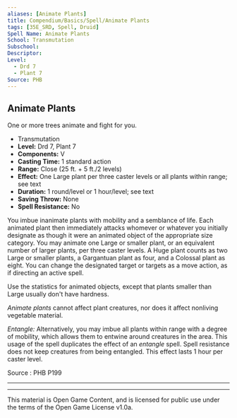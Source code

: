 ```yaml
---
aliases: [Animate Plants]
title: Compendium/Basics/Spell/Animate Plants
tags: [35E_SRD, Spell, Druid]
Spell Name: Animate Plants
School: Transmutation
Subschool: 
Descriptor: 
Level:
  - Drd 7
  - Plant 7
Source: PHB
---
```



## Animate Plants

One or more trees animate and fight for you.

*   Transmutation
*   **Level:** Drd 7, Plant 7
*   **Components:** V
*   **Casting Time:** 1 standard action
*   **Range:** Close (25 ft. + 5 ft./2 levels)
*   **Effect:** One Large plant per three caster levels or all plants within range; see text
*   **Duration:** 1 round/level or 1 hour/level; see text
*   **Saving Throw:** None
*   **Spell Resistance:** No

<p>You imbue inanimate plants with mobility and a semblance of life. Each animated plant then immediately attacks whomever or whatever you initially designate as though it were an animated object of the appropriate size category. You may animate one Large or smaller plant, or an equivalent number of larger plants, per three caster levels. A Huge plant counts as two Large or smaller plants, a Gargantuan plant as four, and a Colossal plant as eight. You can change the designated target or targets as a move action, as if directing an active spell.</p><p>Use the statistics for animated objects<i>,</i> except that plants smaller than Large usually don't have hardness.</p><p><i>Animate plants</i> cannot affect plant creatures, nor does it affect nonliving vegetable material.</p><p><i>Entangle:</i> Alternatively, you may imbue all plants within range with a degree of mobility, which allows them to entwine around creatures in the area. This usage of the spell duplicates the effect of an <i>entangle</i> spell. Spell resistance does not keep creatures from being entangled. This effect lasts 1 hour per caster level.</p>

Source : PHB P199

---

---

This material is Open Game Content, and is licensed for public use under
the terms of the Open Game License v1.0a.
